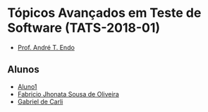 ﻿# Tópicos Avançados em Teste de Software (TATS-2018-01)

- [Prof. André T. Endo](https://github.com/andreendo)

## Alunos

- [Aluno1](https://github.com/aluno1)
- [Fabricio Jhonata Sousa de Oliveira](https://github.com/fabriciojso)
- [Gabriel de Carli](https://github.com/GabrieldeCarli)
